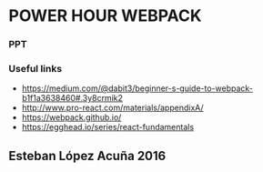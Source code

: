 # POWER HOUR WEBPACK

### PPT

### Useful links
 - https://medium.com/@dabit3/beginner-s-guide-to-webpack-b1f1a3638460#.3y8crmik2
 - http://www.pro-react.com/materials/appendixA/
 - https://webpack.github.io/
 - https://egghead.io/series/react-fundamentals

## Esteban López Acuña 2016
